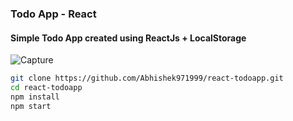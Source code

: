 ### Todo App - React

#### Simple Todo App created using ReactJs + LocalStorage

![Capture](https://user-images.githubusercontent.com/37222497/121819556-53108e80-ccab-11eb-9771-a80e9fa720f0.PNG)

```bash
git clone https://github.com/Abhishek971999/react-todoapp.git
cd react-todoapp
npm install
npm start
```
